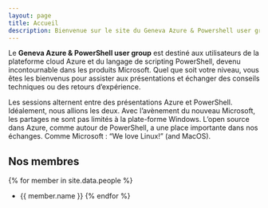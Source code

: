 ```yaml
---
layout: page
title: Accueil
description: Bienvenue sur le site du Geneva Azure & Powershell user group.
---
```


Le **Geneva Azure & PowerShell user group** est destiné aux utilisateurs de la plateforme cloud Azure et du langage de scripting PowerShell, devenu incontournable dans les produits Microsoft. Quel que soit votre niveau, vous êtes les bienvenus pour assister aux présentations et échanger des conseils techniques ou des retours d’expérience.

Les sessions alternent entre des présentations Azure et PowerShell. Idéalement, nous allions les deux. Avec l’avènement du nouveau Microsoft, les partages ne sont pas limités à la plate-forme Windows. L’open source dans Azure, comme autour de PowerShell, a une place importante dans nos échanges. Comme Microsoft : “We love Linux!” (and MacOS).

## Nos membres

{% for member in site.data.people %}
 - {{ member.name }}
{% endfor %}